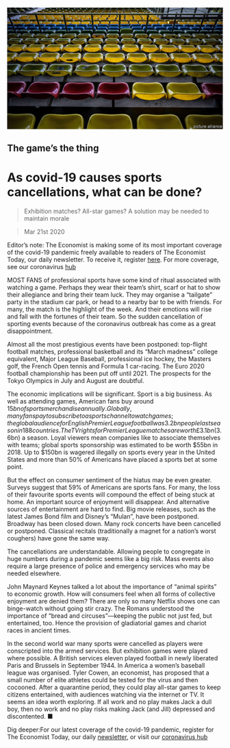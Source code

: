 ![](./images/20200321_LDP001_0.jpg)

## The game’s the thing

# As covid-19 causes sports cancellations, what can be done?

> Exhibition matches? All-star games? A solution may be needed to maintain morale

> Mar 21st 2020

Editor’s note: The Economist is making some of its most important coverage of the covid-19 pandemic freely available to readers of The Economist Today, our daily newsletter. To receive it, register [here](https://www.economist.com//newslettersignup). For more coverage, see our coronavirus [hub](https://www.economist.com//coronavirus)

MOST FANS of professional sports have some kind of ritual associated with watching a game. Perhaps they wear their team’s shirt, scarf or hat to show their allegiance and bring their team luck. They may organise a “tailgate” party in the stadium car park, or head to a nearby bar to be with friends. For many, the match is the highlight of the week. And their emotions will rise and fall with the fortunes of their team. So the sudden cancellation of sporting events because of the coronavirus outbreak has come as a great disappointment.

Almost all the most prestigious events have been postponed: top-flight football matches, professional basketball and its “March madness” college equivalent, Major League Baseball, professional ice hockey, the Masters golf, the French Open tennis and Formula 1 car-racing. The Euro 2020 football championship has been put off until 2021. The prospects for the Tokyo Olympics in July and August are doubtful.

The economic implications will be significant. Sport is a big business. As well as attending games, American fans buy around $15bn of sports merchandise annually. Globally, many fans pay to subscribe to a sports channel to watch games; the global audience for English Premier League football was 3.2bn people last season in 188 countries. The TV rights for Premier League matches are worth £3.1bn ($3.6bn) a season. Loyal viewers mean companies like to associate themselves with teams; global sports sponsorship was estimated to be worth $55bn in 2018. Up to $150bn is wagered illegally on sports every year in the United States and more than 50% of Americans have placed a sports bet at some point.

But the effect on consumer sentiment of the hiatus may be even greater. Surveys suggest that 59% of Americans are sports fans. For many, the loss of their favourite sports events will compound the effect of being stuck at home. An important source of enjoyment will disappear. And alternative sources of entertainment are hard to find. Big movie releases, such as the latest James Bond film and Disney’s “Mulan”, have been postponed. Broadway has been closed down. Many rock concerts have been cancelled or postponed. Classical recitals (traditionally a magnet for a nation’s worst coughers) have gone the same way.

The cancellations are understandable. Allowing people to congregate in huge numbers during a pandemic seems like a big risk. Mass events also require a large presence of police and emergency services who may be needed elsewhere.

John Maynard Keynes talked a lot about the importance of “animal spirits” to economic growth. How will consumers feel when all forms of collective enjoyment are denied them? There are only so many Netflix shows one can binge-watch without going stir crazy. The Romans understood the importance of “bread and circuses”—keeping the public not just fed, but entertained, too. Hence the provision of gladiatorial games and chariot races in ancient times.

In the second world war many sports were cancelled as players were conscripted into the armed services. But exhibition games were played where possible. A British services eleven played football in newly liberated Paris and Brussels in September 1944. In America a women’s baseball league was organised. Tyler Cowen, an economist, has proposed that a small number of elite athletes could be tested for the virus and then cocooned. After a quarantine period, they could play all-star games to keep citizens entertained, with audiences watching via the internet or TV. It seems an idea worth exploring. If all work and no play makes Jack a dull boy, then no work and no play risks making Jack (and Jill) depressed and discontented. ■

Dig deeper:For our latest coverage of the covid-19 pandemic, register for The Economist Today, our daily [newsletter](https://www.economist.com//newslettersignup), or visit our [coronavirus hub](https://www.economist.com//coronavirus)